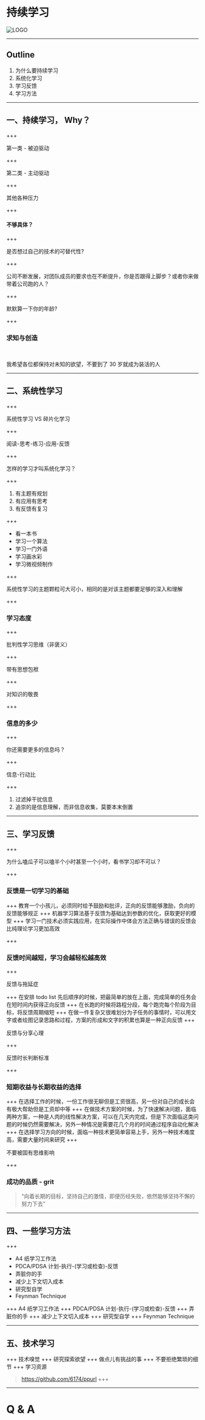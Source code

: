 # 持续学习

![LOGO](./img/cover.png)

---

## Outline

1. 为什么要持续学习 
2. 系统化学习
3. 学习反馈
4. 学习方法

---

## 一、持续学习， Why？

+++

第一类 - 被迫驱动

+++

第二类 - 主动驱动

+++

其他各种压力

+++

#### 不够具体？

+++


是否想过自己的技术的可替代性?

+++

公司不断发展，对团队成员的要求也在不断提升，你是否跟得上脚步？或者你来做带着公司跑的人？

+++


默默算一下你的年龄?

+++

### 求知与创造

<br>

我希望各位都保持对未知的欲望，不要到了 30 岁就成为装活的人

---

## 二、系统性学习

+++

系统性学习 VS 碎片化学习

+++

阅读-思考-练习-应用-反馈

+++

怎样的学习才叫系统化学习？

+++

1. 有主题有规划
2. 有应用有思考
3. 有反馈有复习

+++

- 看一本书
- 学习一个算法
- 学习一门外语
- 学习画水彩
- 学习微视频制作

+++

系统性学习的主题颗粒可大可小，相同的是对该主题都要足够的深入和理解

+++

### 学习态度

+++

批判性学习思维（非褒义）

+++

带有思想包袱

+++

对知识的敬畏

+++


### 信息的多少

+++

你还需要更多的信息吗？

+++

信息-行动比

+++

1. 过滤掉干扰信息
2. 追崇的是信息理解，而非信息收集，莫要本末倒置

---

## 三、学习反馈

+++

为什么嗑瓜子可以嗑半个小时甚至一个小时，看书学习却不可以？

+++

### 反馈是一切学习的基础

+++
教育一个小孩儿，必须同时给予鼓励和批评，正向的反馈能够激励，负向的反馈能够规正
+++
机器学习算法基于反馈为基础达到参数的优化，获取更好的模型
+++
学习一门技术必须实践应用，在实际操作中体会方法正确与错误的反馈会比纯理论学习更加高效

+++

### 反馈时间越短，学习会越轻松越高效

+++

反馈与拖延症

+++
在安排 todo list 先后顺序的时候，把最简单的放在上面，完成简单的任务会在短时间内获得正向反馈
+++
在长跑的时候将路程分段，每个跑完每个阶段为目标，将反馈周期缩短
+++
在做一件复杂又很难划分为子任务的事情时，可以用文字或者绘图记录思路和过程，方案的形成和文字的积累也算是一种正向反馈
+++

反馈与分享心理

+++

反馈时长判断标准

+++

### 短期收益与长期收益的选择

+++
在选择工作的时候，一份工作很无聊但是工资很高，另一份对自己的成长会有极大帮助但是工资却中等
+++
在做技术方案的时候，为了快速解决问题，面临两种方案，一种是人肉的线性解决方案，可以在几天内完成，但是下次面临这类问题的时候仍然需要解决，另外一种情况是需要花几个月的时间通过程序自动化解决
+++
在选择学习方向的时候，面临一种技术更简单容易上手，另外一种技术难度高，需要大量时间来研究
+++

不要被固有思维影响

+++

### 成功的品质 - grit

> “向着长期的目标，坚持自己的激情，即便历经失败，依然能够坚持不懈的努力下去”

---

## 四、一些学习方法

+++

- A4 纸学习工作法
- PDCA/PDSA 计划-执行-(学习或检查)-反馈
- 弄脏你的手
- 减少上下文切入成本
- 研究型自学
- Feynman Technique

+++
A4 纸学习工作法
+++
PDCA/PDSA 计划-执行-(学习或检查)-反馈
+++
弄脏你的手
+++
减少上下文切入成本
+++
研究型自学
+++
Feynman Technique

---

## 五、技术学习

+++
技术嗅觉
+++
研究探索欲望
+++
做点儿有挑战的事
+++
不要拒绝繁琐的细节
+++
学习资源
> https://github.com/6174/ppurl
+++


---

# Q & A

